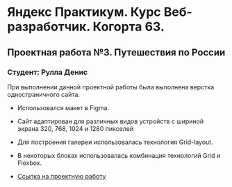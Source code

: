 # Яндекс Практикум. Курс Веб-разработчик. Когорта 63.
## Проектная работа №3. Путешествия по России
### Студент: Рулла Денис

При выполнении данной проектной работы была выполнена верстка одностраничного сайта.

* Использовался макет в Figma.
* Сайт адаптирован для различных видов устройств с шириной экрана 320, 768, 1024 и 1280 пикселей
* Для построения галереи использовалась технология Grid-layout.
* В некоторых блоках использовалась комбинация технологий Grid и Flexbox.

* [Ссылка на проектную работу](https://den-rulla.github.io/russian-travel/)
